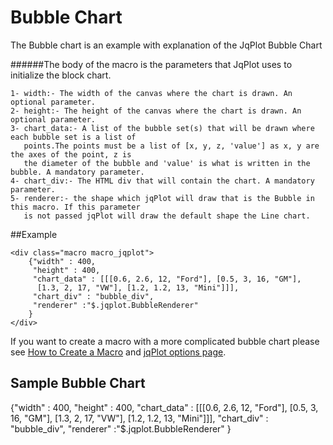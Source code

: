 [jqplot options]:http://www.jqplot.com/docs/files/jqPlotOptions-txt.html#jqPlot_Options
# Bubble Chart

The Bubble chart is an example with explanation of the JqPlot Bubble Chart


######The body of the macro is the parameters that JqPlot uses to initialize the block chart.  

    1- width:- The width of the canvas where the chart is drawn. An optional parameter.  
    2- height:- The height of the canvas where the chart is drawn. An optional parameter.  
    3- chart_data:- A list of the bubble set(s) that will be drawn where each bubble set is a list of  
       points.The points must be a list of [x, y, z, 'value'] as x, y are the axes of the point, z is  
       the diameter of the bubble and 'value' is what is written in the bubble. A mandatory parameter.  
    4- chart_div:- The HTML div that will contain the chart. A mandatory parameter.  
    5- renderer:- the shape which jqPlot will draw that is the Bubble in this macro. If this parameter  
       is not passed jqPlot will draw the default shape the Line chart.

##Example

    <div class="macro macro_jqplot">
        {"width" : 400,
         "height" : 400,
         "chart_data" : [[[0.6, 2.6, 12, "Ford"], [0.5, 3, 16, "GM"],
          [1.3, 2, 17, "VW"], [1.2, 1.2, 13, "Mini"]]],
         "chart_div" : "bubble_div",
         "renderer" :"$.jqplot.BubbleRenderer"
        }
    </div>

If you want to create a macro with a more complicated bubble chart please see [How to Create a Macro](/sampleapp/#/alkiradocs/Macros_HOWTO) and [jqPlot options page][jqplot options].
  
  
## Sample Bubble Chart

<div class="macro macro_jqplot">
{"width" : 400,
 "height" : 400,
 "chart_data" : [[[0.6, 2.6, 12, "Ford"], [0.5, 3, 16, "GM"], [1.3, 2, 17, "VW"], [1.2, 1.2, 13, "Mini"]]],
 "chart_div" : "bubble_div",
 "renderer" :"$.jqplot.BubbleRenderer"
}
</div>